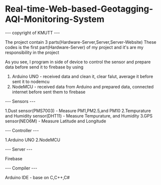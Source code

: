 # Real-time-Web-based-Geotagging-AQI-Monitoring-System

--- copyright of KMUTT ---

The project contain 3 parts(Hardware-Server,Server,Server-Website)
These codes is the first part(Hardware-Server) of my project and it's are my responsibility in the project

As you see, I program in side of device to control the sensor and prepare data before send it to firebase by using
1. Arduino UNO - received data and clean it, clear falut, average it before sent it to nodemcu
2. NodeMCU - received data from Arduino and prepared data, connected internet before sent them to firebase

--- Sensors ---

1.Dust sensor(PMS7003) - Measure PM1,PM2.5,and PM10
2.Tempurature and Humidity sensor(DHT11) - Measure Tempurature, and Humidity
3.GPS sensor(NEO6M) - Measure Latitude  and Longitude

--- Controller ---

1.Arduino UNO
2.NodeMCU

--- Server ---

Firebase

--- Compiler ---

Arduino IDE - base on C,C++,C#

